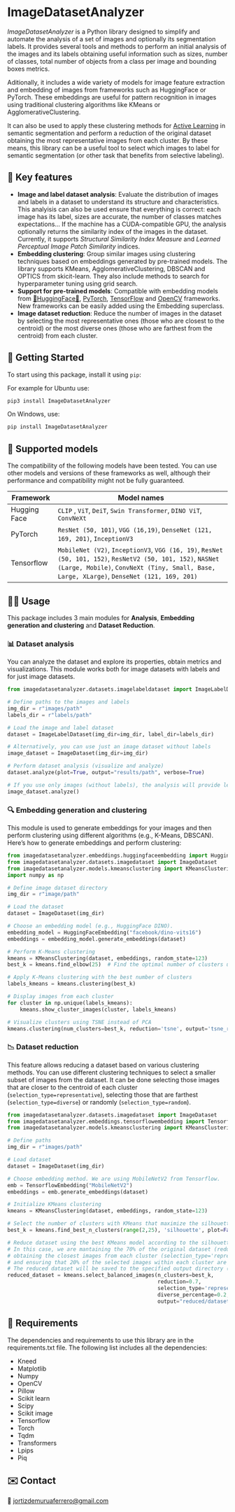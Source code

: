 # ImageDatasetAnalyzer

*ImageDatasetAnalyzer* is a Python library designed to simplify and automate the analysis of a set of images and optionally its segmentation labels. It provides several tools and methods to perform an initial analysis of the images and its labels obtaining useful information such as sizes, number of classes, total number of objects from a class per image and bounding boxes metrics. 

Aditionally, it includes a wide variety of models for image feature extraction and embedding of images from frameworks such as HuggingFace or PyTorch. These embeddings are useful for pattern recognition in images using traditional clustering algorithms like KMeans or AgglomerativeClustering. 

It can also be used to apply these clustering methods for [Active Learning](https://en.wikipedia.org/wiki/Active_learning_(machine_learning)) in semantic segmentation and perform a reduction of the original dataset obtaining the most representative images from each cluster. By these means, this library can be a useful tool to select which images to label for semantic segmentation (or other task that benefits from selective labeling).

## 🔧 Key features

* **Image and label dataset analysis**: Evaluate the distribution of images and labels in a dataset to understand its structure and characteristics. This analyisis can also be used ensure that everything is correct: each image has its label, sizes are accurate, the number of classes matches expectations... If the machine has a CUDA-compatible GPU, the analysis optionally returns the similarity index of the images in the dataset. Currently, it supports *Structural Similarity Index Measure* and *Learned Perceptual Image Patch Similarity* indices.
* **Embedding clustering**: Group similar images using clustering techniques based on embeddings generated by pre-trained models. The library supports KMeans, AgglomerativeClustering, DBSCAN and OPTICS from skicit-learn. They also include methods to search for hyperparameter tuning using grid search.
* **Support for pre-trained models**: Compatible with embedding models from [🤗HuggingFace🤗](https://huggingface.co/), [PyTorch](https://pytorch.org/), [TensorFlow](https://www.tensorflow.org/) and [OpenCV](https://opencv.org/) frameworks. New frameworks can be easily added using the Embedding superclass.
* **Image dataset reduction**: Reduce the number of images in the dataset by selecting the most representative ones (those who are closest to the centroid) or the most diverse ones (those who are farthest from the centroid) from each cluster.   

## 🚀 Getting Started

To start using this package, install it using `pip`:

For example for Ubuntu use:
```bash
pip3 install ImageDatasetAnalyzer
```

On Windows, use:
```bash
pip install ImageDatasetAnalyzer
```

## 🤖 Supported models

The compatibility of the following models have been tested. You can use other models and versions of these frameworks as well, although their performance and compatibility might not be fully guaranteed.

| Framework     | Model names     |   
|--------------------------|---------------------|
| Hugging Face             | ``CLIP`` , ``ViT``, ``DeiT``,   ``Swin Transformer``,  ``DINO ViT``, ``ConvNeXt``   | 
| PyTorch                  | ``ResNet (50, 101)``, ``VGG (16,19)``, ``DenseNet (121, 169, 201)``, ``InceptionV3``       | 
| Tensorflow               | ``MobileNet (V2)``, ``InceptionV3``, ``VGG (16, 19)``, ``ResNet (50, 101, 152)``,  ``ResNetV2 (50, 101, 152)``, ``NASNet (Large, Mobile)``, ``ConvNeXt (Tiny, Small, Base, Large, XLarge)``, ``DenseNet (121, 169, 201)`` | 

## 👩‍💻 Usage
This package includes 3 main modules for **Analysis**, **Embedding generation and clustering** and **Dataset Reduction**.

### 📊 Dataset analysis
You can analyze the dataset and explore its properties, obtain metrics and visualizations. This module works both for image datasets with labels and for just image datasets.

```python
from imagedatasetanalyzer.datasets.imagelabeldataset import ImageLabelDataset

# Define paths to the images and labels
img_dir = r"images/path"
labels_dir = r"labels/path"

# Load the image and label dataset
dataset = ImageLabelDataset(img_dir=img_dir, label_dir=labels_dir)

# Alternatively, you can use just an image dataset without labels
image_dataset = ImageDataset(img_dir=img_dir)

# Perform dataset analysis (visualize and analyze)
dataset.analyze(plot=True, output="results/path", verbose=True)

# If you use only images (without labels), the analysis will provide less information
image_dataset.analyze()
```

### 🔍 Embedding generation and clustering
This module is used to generate embeddings for your images and then perform clustering using different algorithms (e.g., K-Means, DBSCAN). Here’s how to generate embeddings and perform clustering:

```python
from imagedatasetanalyzer.embeddings.huggingfaceembedding import HuggingFaceEmbedding
from imagedatasetanalyzer.datasets.imagedataset import ImageDataset
from imagedatasetanalyzer.models.kmeansclustering import KMeansClustering
import numpy as np

# Define image dataset directory
img_dir = r"image/path"

# Load the dataset
dataset = ImageDataset(img_dir)

# Choose an embedding model (e.g., HuggingFace DINO).
embedding_model = HuggingFaceEmbedding("facebook/dino-vits16")
embeddings = embedding_model.generate_embeddings(dataset)

# Perform K-Means clustering
kmeans = KMeansClustering(dataset, embeddings, random_state=123)
best_k = kmeans.find_elbow(25)  # Find the optimal number of clusters using the elbow method

# Apply K-Means clustering with the best number of clusters
labels_kmeans = kmeans.clustering(best_k)

# Display images from each cluster
for cluster in np.unique(labels_kmeans):
    kmeans.show_cluster_images(cluster, labels_kmeans)

# Visualize clusters using TSNE instead of PCA
kmeans.clustering(num_clusters=best_k, reduction='tsne', output='tsne_reduction')
```

### 📉 Dataset reduction 
This feature allows reducing a dataset based on various clustering methods. You can use different clustering techniques to select a smaller subset of images from the dataset. It can be done selecting those images that are closer to the centroid of each cluster (```selection_type=representative```), selecting those that are farthest (```selection_type=diverse```) or randomly (```selection_type=random```).

```python
from imagedatasetanalyzer.datasets.imagedataset import ImageDataset
from imagedatasetanalyzer.embeddings.tensorflowembedding import TensorflowEmbedding
from imagedatasetanalyzer.models.kmeansclustering import KMeansClustering

# Define paths
img_dir = r"images/path"

# Load dataset
dataset = ImageDataset(img_dir)

# Choose embedding method. We are using MobileNetV2 from Tensorflow.
emb = TensorflowEmbedding("MobileNetV2")
embeddings = emb.generate_embeddings(dataset)

# Initialize KMeans clustering
kmeans = KMeansClustering(dataset, embeddings, random_state=123)

# Select the number of clusters with KMeans that maximize the silhouette score.
best_k = kmeans.find_best_n_clusters(range(2,25), 'silhouette', plot=False)

# Reduce dataset using the best KMeans model according to the silhouette score. 
# In this case, we are mantaining the 70% of the original dataset (reduction=0.7), 
# obtaining the closest images from each cluster (selection_type='representative') 
# and ensuring that 20% of the selected images within each cluster are diverse (diverse_percentage=0.2).
# The reduced dataset will be saved to the specified output directory ("reduced/dataset/path")
reduced_dataset = kmeans.select_balanced_images(n_clusters=best_k, 
                                                reduction=0.7, 
                                                selection_type='representative', 
                                                diverse_percentage=0.2, 
                                                output="reduced/dataset/path")
```

## 🧰 Requirements

The dependencies and requirements to use this library are in the requirements.txt file. The following list includes all the dependencies:

* Kneed 
* Matplotlib 
* Numpy
* OpenCV
* Pillow
* Scikit learn
* Scipy
* Scikit image
* Tensorflow
* Torch
* Tqdm
* Transformers
* Lpips
* Piq

## ✉️ Contact 

📧 jortizdemuruaferrero@gmail.com